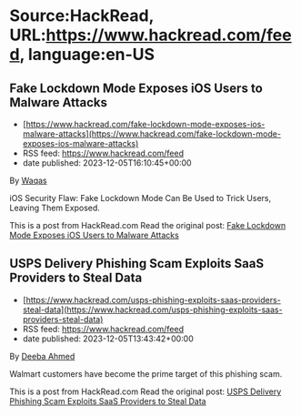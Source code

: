 # Source:HackRead, URL:https://www.hackread.com/feed, language:en-US

## Fake Lockdown Mode Exposes iOS Users to Malware Attacks
 - [https://www.hackread.com/fake-lockdown-mode-exposes-ios-malware-attacks](https://www.hackread.com/fake-lockdown-mode-exposes-ios-malware-attacks)
 - RSS feed: https://www.hackread.com/feed
 - date published: 2023-12-05T16:10:45+00:00

<p>By <a href="https://www.hackread.com/author/hackread/" rel="nofollow">Waqas</a></p>
<p>iOS Security Flaw: Fake Lockdown Mode Can Be Used to Trick Users, Leaving Them Exposed.</p>
<p>This is a post from HackRead.com Read the original post: <a href="https://www.hackread.com/fake-lockdown-mode-exposes-ios-malware-attacks/" rel="nofollow">Fake Lockdown Mode Exposes iOS Users to Malware Attacks</a></p>

## USPS Delivery Phishing Scam Exploits SaaS Providers to Steal Data
 - [https://www.hackread.com/usps-phishing-exploits-saas-providers-steal-data](https://www.hackread.com/usps-phishing-exploits-saas-providers-steal-data)
 - RSS feed: https://www.hackread.com/feed
 - date published: 2023-12-05T13:43:42+00:00

<p>By <a href="https://www.hackread.com/author/deeba/" rel="nofollow">Deeba Ahmed</a></p>
<p>Walmart customers have become the prime target of this phishing scam.</p>
<p>This is a post from HackRead.com Read the original post: <a href="https://www.hackread.com/usps-phishing-exploits-saas-providers-steal-data/" rel="nofollow">USPS Delivery Phishing Scam Exploits SaaS Providers to Steal Data</a></p>

